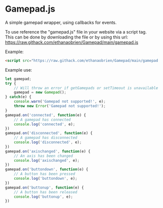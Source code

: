 # Gamepad.js

A simple gamepad wrapper, using callbacks for events.

To use reference the "gamepad.js" file in your website via a script tag.<br>
This can be done by downloading the file or by using this url: https://raw.githack.com/ethanaobrien/Gamepad/main/gamepad.js

Example:

```html
<script src="https://raw.githack.com/ethanaobrien/Gamepad/main/gamepad.js"></script>
```

Example use:

```js
let gamepad;
try {
    // Will throw an error if getGamepads or setTimeout is unavailable
    gamepad = new Gamepad();
} catch(e) {
    console.warn('Gamepad not supported!', e);
    throw new Error('Gamepad not supported!');
}
gamepad.on('connected', function(e) {
    // A gamepad has connected
    console.log('connected', e);
})
gamepad.on('disconnected', function(e) {
    // A gamepad has disconnected
    console.log('disconnected', e);
})
gamepad.on('axischanged', function(e) {
    // An axis has been changed
    console.log('axischanged', e);
})
gamepad.on('buttondown', function(e) {
    // A button has been pressed
    console.log('buttondown', e);
})
gamepad.on('buttonup', function(e) {
    // A button has been released
    console.log('buttonup', e);
})
```
